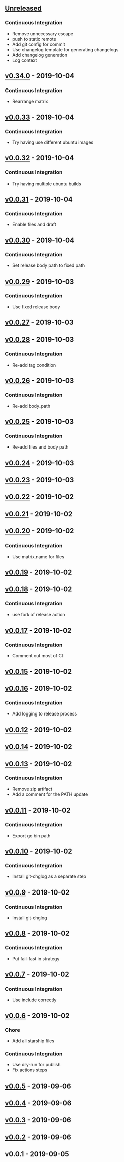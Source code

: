 <a name="unreleased"></a>
## [Unreleased]

### Continuous Integration
- Remove unnecessary escape
- push to static remote
- Add git config for commit
- Use changelog template for generating changelogs
- Add changelog generation
- Log context


<a name="v0.34.0"></a>
## [v0.34.0] - 2019-10-04
### Continuous Integration
- Rearrange matrix


<a name="v0.0.33"></a>
## [v0.0.33] - 2019-10-04
### Continuous Integration
- Try having use different ubuntu images


<a name="v0.0.32"></a>
## [v0.0.32] - 2019-10-04
### Continuous Integration
- Try having multiple ubuntu builds


<a name="v0.0.31"></a>
## [v0.0.31] - 2019-10-04
### Continuous Integration
- Enable files and draft


<a name="v0.0.30"></a>
## [v0.0.30] - 2019-10-04
### Continuous Integration
- Set release body path to fixed path


<a name="v0.0.29"></a>
## [v0.0.29] - 2019-10-03
### Continuous Integration
- Use fixed release body


<a name="v0.0.27"></a>
## [v0.0.27] - 2019-10-03

<a name="v0.0.28"></a>
## [v0.0.28] - 2019-10-03
### Continuous Integration
- Re-add tag condition


<a name="v0.0.26"></a>
## [v0.0.26] - 2019-10-03
### Continuous Integration
- Re-add body_path


<a name="v0.0.25"></a>
## [v0.0.25] - 2019-10-03
### Continuous Integration
- Re-add files and body path


<a name="v0.0.24"></a>
## [v0.0.24] - 2019-10-03

<a name="v0.0.23"></a>
## [v0.0.23] - 2019-10-03

<a name="v0.0.22"></a>
## [v0.0.22] - 2019-10-02

<a name="v0.0.21"></a>
## [v0.0.21] - 2019-10-02

<a name="v0.0.20"></a>
## [v0.0.20] - 2019-10-02
### Continuous Integration
- Use matrix.name for files


<a name="v0.0.19"></a>
## [v0.0.19] - 2019-10-02

<a name="v0.0.18"></a>
## [v0.0.18] - 2019-10-02
### Continuous Integration
- use fork of release action


<a name="v0.0.17"></a>
## [v0.0.17] - 2019-10-02
### Continuous Integration
- Comment out most of CI


<a name="v0.0.15"></a>
## [v0.0.15] - 2019-10-02

<a name="v0.0.16"></a>
## [v0.0.16] - 2019-10-02
### Continuous Integration
- Add logging to release process


<a name="v0.0.12"></a>
## [v0.0.12] - 2019-10-02

<a name="v0.0.14"></a>
## [v0.0.14] - 2019-10-02

<a name="v0.0.13"></a>
## [v0.0.13] - 2019-10-02
### Continuous Integration
- Remove zip artifact
- Add a comment for the PATH update


<a name="v0.0.11"></a>
## [v0.0.11] - 2019-10-02
### Continuous Integration
- Export go bin path


<a name="v0.0.10"></a>
## [v0.0.10] - 2019-10-02
### Continuous Integration
- Install git-chglog as a separate step


<a name="v0.0.9"></a>
## [v0.0.9] - 2019-10-02
### Continuous Integration
- Install git-chglog


<a name="v0.0.8"></a>
## [v0.0.8] - 2019-10-02
### Continuous Integration
- Put fail-fast in strategy


<a name="v0.0.7"></a>
## [v0.0.7] - 2019-10-02
### Continuous Integration
- Use include correctly


<a name="v0.0.6"></a>
## [v0.0.6] - 2019-10-02
### Chore
- Add all starship files

### Continuous Integration
- Use dry-run for publish
- Fix actions steps


<a name="v0.0.5"></a>
## [v0.0.5] - 2019-09-06

<a name="v0.0.4"></a>
## [v0.0.4] - 2019-09-06

<a name="v0.0.3"></a>
## [v0.0.3] - 2019-09-06

<a name="v0.0.2"></a>
## [v0.0.2] - 2019-09-06

<a name="v0.0.1"></a>
## v0.0.1 - 2019-09-05

[Unreleased]: https://github.com/starship/starship/compare/v0.34.0...HEAD
[v0.34.0]: https://github.com/starship/starship/compare/v0.0.33...v0.34.0
[v0.0.33]: https://github.com/starship/starship/compare/v0.0.32...v0.0.33
[v0.0.32]: https://github.com/starship/starship/compare/v0.0.31...v0.0.32
[v0.0.31]: https://github.com/starship/starship/compare/v0.0.30...v0.0.31
[v0.0.30]: https://github.com/starship/starship/compare/v0.0.29...v0.0.30
[v0.0.29]: https://github.com/starship/starship/compare/v0.0.27...v0.0.29
[v0.0.27]: https://github.com/starship/starship/compare/v0.0.28...v0.0.27
[v0.0.28]: https://github.com/starship/starship/compare/v0.0.26...v0.0.28
[v0.0.26]: https://github.com/starship/starship/compare/v0.0.25...v0.0.26
[v0.0.25]: https://github.com/starship/starship/compare/v0.0.24...v0.0.25
[v0.0.24]: https://github.com/starship/starship/compare/v0.0.23...v0.0.24
[v0.0.23]: https://github.com/starship/starship/compare/v0.0.22...v0.0.23
[v0.0.22]: https://github.com/starship/starship/compare/v0.0.21...v0.0.22
[v0.0.21]: https://github.com/starship/starship/compare/v0.0.20...v0.0.21
[v0.0.20]: https://github.com/starship/starship/compare/v0.0.19...v0.0.20
[v0.0.19]: https://github.com/starship/starship/compare/v0.0.18...v0.0.19
[v0.0.18]: https://github.com/starship/starship/compare/v0.0.17...v0.0.18
[v0.0.17]: https://github.com/starship/starship/compare/v0.0.15...v0.0.17
[v0.0.15]: https://github.com/starship/starship/compare/v0.0.16...v0.0.15
[v0.0.16]: https://github.com/starship/starship/compare/v0.0.12...v0.0.16
[v0.0.12]: https://github.com/starship/starship/compare/v0.0.14...v0.0.12
[v0.0.14]: https://github.com/starship/starship/compare/v0.0.13...v0.0.14
[v0.0.13]: https://github.com/starship/starship/compare/v0.0.11...v0.0.13
[v0.0.11]: https://github.com/starship/starship/compare/v0.0.10...v0.0.11
[v0.0.10]: https://github.com/starship/starship/compare/v0.0.9...v0.0.10
[v0.0.9]: https://github.com/starship/starship/compare/v0.0.8...v0.0.9
[v0.0.8]: https://github.com/starship/starship/compare/v0.0.7...v0.0.8
[v0.0.7]: https://github.com/starship/starship/compare/v0.0.6...v0.0.7
[v0.0.6]: https://github.com/starship/starship/compare/v0.0.5...v0.0.6
[v0.0.5]: https://github.com/starship/starship/compare/v0.0.4...v0.0.5
[v0.0.4]: https://github.com/starship/starship/compare/v0.0.3...v0.0.4
[v0.0.3]: https://github.com/starship/starship/compare/v0.0.2...v0.0.3
[v0.0.2]: https://github.com/starship/starship/compare/v0.0.1...v0.0.2

